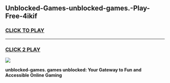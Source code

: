 
## Unblocked-Games-unblocked-games.-Play-Free-4ikif
<h3>
<a href="https://premium76.site?title=unblocked-games.&ref=10A">CLICK TO PLAY</a></h3>
<hr>

<h3>
<a href="https://premium76.site?title=unblocked-games.&ref=10A">CLICK 2 PLAY</a>
  
</h3>

<a href="https://premium76.site?title=unblocked-games.&ref=10A"><img src="https://clearcache.store/games.png"></a>


**unblocked-games. games unblocked: Your Gateway to Fun and Accessible Online Gaming**
